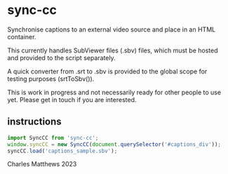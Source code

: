 # sync-cc
Synchronise captions to an external video source and place in an HTML container.

This currently handles SubViewer files (.sbv) files, which must be hosted and provided to the script separately.

A quick converter from .srt to .sbv is provided to the global scope for testing purposes (srtToSbv()).

This is work in progress and not necessarily ready for other people to use yet. Please get in touch if you are interested.

## instructions
```javascript
import SyncCC from 'sync-cc';
window.syncCC = new SyncCC(document.querySelector('#captions_div'));
syncCC.load('captions_sample.sbv');
```

Charles Matthews 2023
